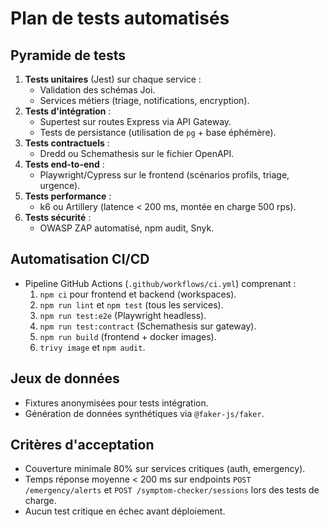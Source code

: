 # Plan de tests automatisés

## Pyramide de tests

1. **Tests unitaires** (Jest) sur chaque service :
   - Validation des schémas Joi.
   - Services métiers (triage, notifications, encryption).
2. **Tests d'intégration** :
   - Supertest sur routes Express via API Gateway.
   - Tests de persistance (utilisation de `pg` + base éphémère). 
3. **Tests contractuels** :
   - Dredd ou Schemathesis sur le fichier OpenAPI.
4. **Tests end-to-end** :
   - Playwright/Cypress sur le frontend (scénarios profils, triage, urgence).
5. **Tests performance** :
   - k6 ou Artillery (latence < 200 ms, montée en charge 500 rps).
6. **Tests sécurité** :
   - OWASP ZAP automatisé, npm audit, Snyk.

## Automatisation CI/CD

- Pipeline GitHub Actions (`.github/workflows/ci.yml`) comprenant :
  1. `npm ci` pour frontend et backend (workspaces).
  2. `npm run lint` et `npm test` (tous les services).
  3. `npm run test:e2e` (Playwright headless).
  4. `npm run test:contract` (Schemathesis sur gateway).
  5. `npm run build` (frontend + docker images).
  6. `trivy image` et `npm audit`.

## Jeux de données

- Fixtures anonymisées pour tests intégration.
- Génération de données synthétiques via `@faker-js/faker`.

## Critères d'acceptation

- Couverture minimale 80% sur services critiques (auth, emergency).
- Temps réponse moyenne < 200 ms sur endpoints `POST /emergency/alerts` et `POST /symptom-checker/sessions` lors des tests de charge.
- Aucun test critique en échec avant déploiement.

